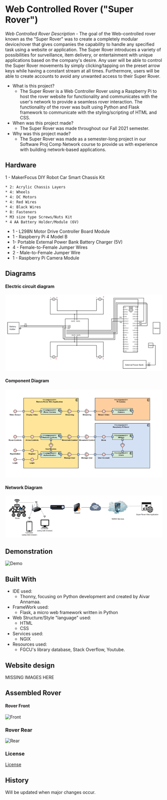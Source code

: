 # Web Controlled Rover ("Super Rover")

*Web Controlled Rover Description -* 
The goal of the Web-controlled rover known as the "Super Rover" was to create a completely modular device/rover that gives companies the capability to handle any specified task using a website or application. The Super Rover introduces a variety of possibilities for surveillance, item delivery, or entertainment with unique applications based on the company's desire. Any user will be able to control the Super Rover movements by simply clicking/tapping on the preset arrow keys while having a constant stream at all times. Furthermore, users will be able to create accounts to avoid any unwanted access to their Super Rover.

* What is this project?
	* The Super Rover is a Web Controller Rover using a Raspberry Pi to host the rover website for functionality and communicates with the user's network to provide a seamless rover interaction. The functionality of the rover was built using Python and Flask framework to communicate with the styling/scripting of HTML and CSS. 
* When was this project made?
	* The Super Rover was made throughout our Fall 2021 semester.
* Why was this project made?
	* The Super Rover was made as a semester-long project in our Software Proj Comp Network course to provide us with experience with building network-based applications.


## Hardware
1 - MakerFocus DIY Robot Car Smart Chassis Kit

	* 2: Acrylic Chassis Layers
	* 4: Wheels
	* 4: DC Motors
	* 4: Red Wires
	* 4: Black Wires
	* 8: Fasteners
	* M3 size type Screws/Nuts Kit
	* 4 AA Battery Holder/Module (6V)
* 1 - L298N Motor Drive Controller Board Module
* 1 - Raspberry Pi 4 Model B
* 1- Portable External Power Bank Battery Charger (5V)
* 4 - Female-to-Female Jumper Wires
* 2 - Male-to-Female Jumper Wire
* 1 - Raspberry Pi Camera Module

## Diagrams
#### Electric circuit diagram
![Electric Circuit Diagram](Pictures/Electric%20circuit.png)

#### Component Diagram
![Component Diagram](Pictures/Component%20Diagram.png)

#### Network Diagram
![Network Diagram](Pictures/Network%20Diagram.png)

## Demonstration

![Demo](Pictures/Rover%20in%20action.gif)

## Built With

* IDE used: 
	* Thonny, focusing on Python development and created by Aivar Annamaa.
* FrameWork used:
  * Flask, a micro web framework written in Python 
* Web Structure/Style "language" used:
  * HTML
  * CSS
* Services used:
  * NGIX 
* Resources used:
  * FGCU's library database, Stack Overflow, Youtube. 

## Website design

MISSING IMAGES HERE

## Assembled Rover
#### Rover Front
![Front](Pictures/Rover%20front.png)

### Rover Rear
![Rear](Pictures/Rover%20rear.png)

### License
[License](LICENSE)

## History

Will be updated when major changes occur.
